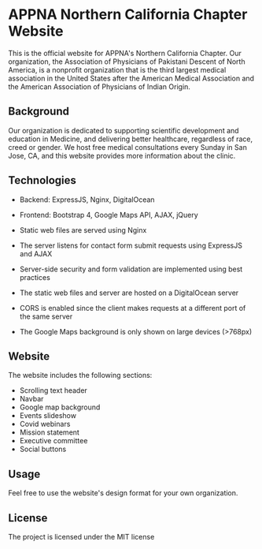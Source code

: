 # APPNA Northern California Chapter Website
This is the official website for APPNA's Northern California Chapter. Our organization, the Association of Physicians of Pakistani Descent of North America, is a nonprofit organization that is the third largest medical association in the United States after the American Medical Association and the American Association of Physicians of Indian Origin.

## Background
Our organization is dedicated to supporting scientific development and education in Medicine, and delivering better healthcare, regardless of race, creed or gender. We host free medical consultations every Sunday in San Jose, CA, and this website provides more information about the clinic.

## Technologies
- Backend: ExpressJS, Nginx, DigitalOcean

- Frontend: Bootstrap 4, Google Maps API, AJAX, jQuery

- Static web files are served using Nginx

- The server listens for contact form submit requests using ExpressJS and AJAX

- Server-side security and form validation are implemented using best practices

- The static web files and server are hosted on a DigitalOcean server

- CORS is enabled since the client makes requests at a different port of the same server

- The Google Maps background is only shown on large devices (>768px)

## Website
The website includes the following sections:

* Scrolling text header
* Navbar
* Google map background
* Events slideshow
* Covid webinars
* Mission statement
* Executive committee
* Social buttons


## Usage
Feel free to use the website's design format for your own organization.

## License
The project is licensed under the MIT license